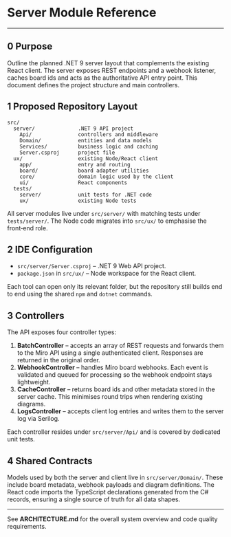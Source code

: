 # Server Module Reference

---

## 0 Purpose

Outline the planned .NET 9 server layout that complements the existing React
client. The server exposes REST endpoints and a webhook listener, caches board
ids and acts as the authoritative API entry point. This document defines the
project structure and main controllers.

## 1 Proposed Repository Layout

```
src/
  server/              .NET 9 API project
    Api/               controllers and middleware
    Domain/            entities and data models
    Services/          business logic and caching
    Server.csproj      project file
  ux/                  existing Node/React client
    app/               entry and routing
    board/             board adapter utilities
    core/              domain logic used by the client
    ui/                React components
  tests/
    server/            unit tests for .NET code
    ux/                existing Node tests
```

All server modules live under `src/server/` with matching tests under
`tests/server/`. The Node code migrates into `src/ux/` to emphasise the
front‑end role.

## 2 IDE Configuration

- `src/server/Server.csproj` – .NET 9 Web API project.
- `package.json` in `src/ux/` – Node workspace for the React client.

Each tool can open only its relevant folder, but the repository still builds end
to end using the shared `npm` and `dotnet` commands.

## 3 Controllers

The API exposes four controller types:

1. **BatchController** – accepts an array of REST requests and forwards them to
   the Miro API using a single authenticated client. Responses are returned in
   the original order.
2. **WebhookController** – handles Miro board webhooks. Each event is validated
   and queued for processing so the webhook endpoint stays lightweight.
3. **CacheController** – returns board ids and other metadata stored in the
   server cache. This minimises round trips when rendering existing diagrams.
4. **LogsController** – accepts client log entries and writes them to the server
   log via Serilog.

Each controller resides under `src/server/Api/` and is covered by dedicated unit
tests.

## 4 Shared Contracts

Models used by both the server and client live in `src/server/Domain/`. These
include board metadata, webhook payloads and diagram definitions. The React code
imports the TypeScript declarations generated from the C# records, ensuring a
single source of truth for all data shapes.

---

See **ARCHITECTURE.md** for the overall system overview and code quality
requirements.
